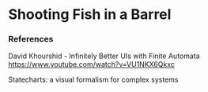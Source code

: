 # Shooting Fish in a Barrel



### References

David Khourshid - Infinitely Better UIs with Finite Automata
https://www.youtube.com/watch?v=VU1NKX6Qkxc

Statecharts: a visual formalism for complex systems
